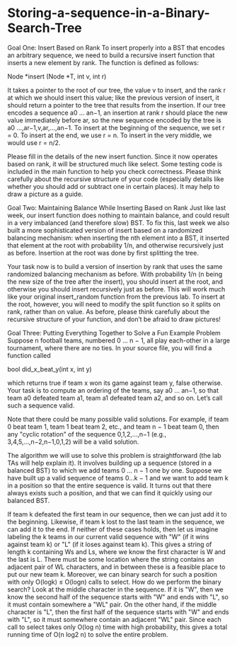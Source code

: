 # Storing-a-sequence-in-a-Binary-Search-Tree

Goal One: Insert Based on Rank
To insert properly into a BST that encodes an arbitrary sequence, we need to build a recursive insert function that inserts a new element by rank. The function is defined as follows:

Node *insert (Node *T, int v, int r)

It takes a pointer to the root of our tree, the value v to insert, and the rank r at which we should insert this value; like the previous version of insert, it should return a pointer to the tree that results from the insertion. If our tree encodes a sequence a0 ... an−1, an insertion at rank r should place the new value immediately before ar, so the new sequence encoded by the tree is a0 ...,ar−1,v,ar,...,an−1. To insert at the beginning of the sequence, we set r = 0. To insert at the end, we use r = n. To insert in the very middle, we would use r = n/2.

Please fill in the details of the new insert function. Since it now operates based on rank, it will be structured much like select. Some testing code is included in the main function to help you check correctness. Please think carefully about the recursive structure of your code (especially details like whether you should add or subtract one in certain places). It may help to draw a picture as a guide.

Goal Two: Maintaining Balance While Inserting Based on Rank
Just like last week, our insert function does nothing to maintain balance, and could result in a very imbalanced (and therefore slow) BST. To fix this, last week we also built a more sophisticated version of insert based on a randomized balancing mechanism: when inserting the nth element into a BST, it inserted that element at the root with probability 1/n, and otherwise recursively just as before. Insertion at the root was done by first splitting the tree.

Your task now is to build a version of insertion by rank that uses the same randomized balancing mechanism as before. With probability 1/n (n being the new size of the tree after the insert), you should insert at the root, and otherwise you should insert recursively just as before. This will work much like your original insert_random function from the previous lab. To insert at the root, however, you will need to modify the split function so it splits on rank, rather than on value. As before, please think carefully about the recursive structure of your function, and don’t be afraid to draw pictures!

Goal Three: Putting Everything Together to Solve a Fun Example Problem
Suppose n football teams, numbered 0 ... n − 1, all play each-other in a large tournament, where there are no ties. In your source file, you will find a function called

bool did_x_beat_y(int x, int y)

which returns true if team x won its game against team y, false otherwise. Your task is to compute an ordering of the teams, say a0 ... an−1, so that team a0 defeated team a1, team a1 defeated team a2, and so on. Let’s call such a sequence valid.

Note that there could be many possible valid solutions. For example, if team 0 beat team 1, team 1 beat team 2, etc., and team n − 1 beat team 0, then any "cyclic rotation" of the sequence 0,1,2,...,n−1 (e.g., 3,4,5,...,n−2,n−1,0,1,2) will be a valid solution.

The algorithm we will use to solve this problem is straightforward (the lab TAs will help explain it). It involves building up a sequence (stored in a balanced BST) to which we add teams 0 ... n − 1 one by one. Suppose we have built up a valid sequence of teams 0...k − 1 and we want to add team k in a position so that the entire sequence is valid. It turns out that there always exists such a position, and that we can find it quickly using our balanced BST.

If team k defeated the first team in our sequence, then we can just add it to the beginning. Likewise, if team k lost to the last team in the sequence, we can add it to the end. If neither of these cases holds, then let us imagine labeling the k teams in our current valid sequence with "W" (if it wins against team k) or "L" (if it loses against team k). This gives a string of length k containing Ws and Ls, where we know the first character is W and the last is L. There must be some location where the string contains an adjacent pair of WL characters, and in between these is a feasible place to put our new team k. Moreover, we can binary search for such a position with only O(logk) ≤ O(logn) calls to select. How do we perform the binary search? Look at the middle character in the sequence. If it is "W", then we know the second half of the sequence starts with "W" and ends with "L", so it must contain somewhere a "WL" pair. On the other hand, if the middle character is "L", then the first half of the sequence starts with "W" and ends with "L", so it must somewhere contain an adjacent "WL" pair. Since each call to select takes only O(log n) time with high probability, this gives a total running time of O(n log2 n) to solve the entire problem.
